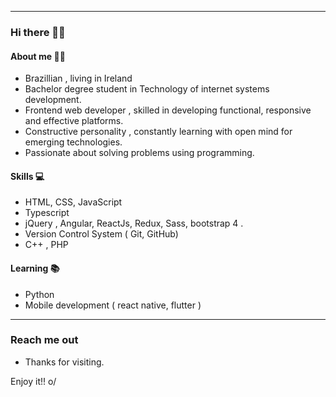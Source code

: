 *******************

### Hi there 👋🏼

#### About me 👩🏻

- Brazillian , living in Ireland
- Bachelor degree student in Technology of internet systems development.
- Frontend web developer , skilled in developing functional, responsive and effective platforms.
- Constructive personality , constantly learning with open mind for emerging technologies.
- Passionate about solving problems using programming.

#### Skills 💻
- HTML, CSS, JavaScript  
- Typescript 
- jQuery , Angular, ReactJs, Redux, Sass, bootstrap 4 .
- Version Control System ( Git, GitHub) 
- C++ , PHP 
#### Learning 📚
- Python
- Mobile development ( react native, flutter )
************************

### Reach me out







- Thanks for visiting.

Enjoy it!! o/



<!---
katekeiroz-dev/katekeiroz-dev is a ✨ special ✨ repository because its `README.md` (this file) appears on your GitHub profile.
You can click the Preview link to take a look at your changes.
--->
